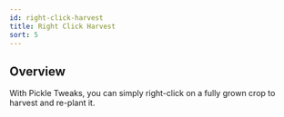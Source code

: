 ```yaml
---
id: right-click-harvest
title: Right Click Harvest
sort: 5
---
```


## Overview

With Pickle Tweaks, you can simply right-click on a fully grown crop to harvest and re-plant it.
